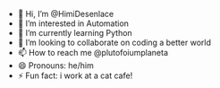 - 👋 Hi, I’m @HimiDesenlace
- 👀 I’m interested in Automation
- 🌱 I’m currently learning Python
- 💞️ I’m looking to collaborate on coding a better world
- 📫 How to reach me @plutofoiumplaneta
- 😄 Pronouns: he/him
- ⚡ Fun fact: i work at a cat cafe!

<!---
HimiDesenlace/HimiDesenlace is a ✨ special ✨ repository because its `README.md` (this file) appears on your GitHub profile.
You can click the Preview link to take a look at your changes.
--->
